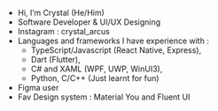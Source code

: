 - Hi, I’m Crystal (He/Him)
- Software Developer & UI/UX Designing
- Instagram : crystal_arcus
- Languages and frameworks I have experience with :
    - TypeScript/Javascript (React Native, Express),
    - Dart (Flutter),
    - C# and XAML (WPF, UWP, WinUI3),
    - Python, C/C++ (Just learnt for fun)
- Figma user
- Fav Design system : Material You and Fluent UI
<!---
crystalarcus/crystalarcus is a ✨ special ✨ repository because its `README.md` (this file) appears on your GitHub profile.
You can click the Preview link to take a look at your changes.
--->
